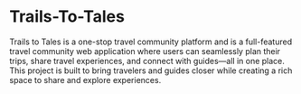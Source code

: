 # Trails-To-Tales
Trails to Tales is a one-stop travel community platform and is a full-featured travel community web application where users can seamlessly plan their trips, share travel experiences, and connect with guides—all in one place. This project is built to bring travelers and guides closer while creating a rich space to share and explore experiences.
